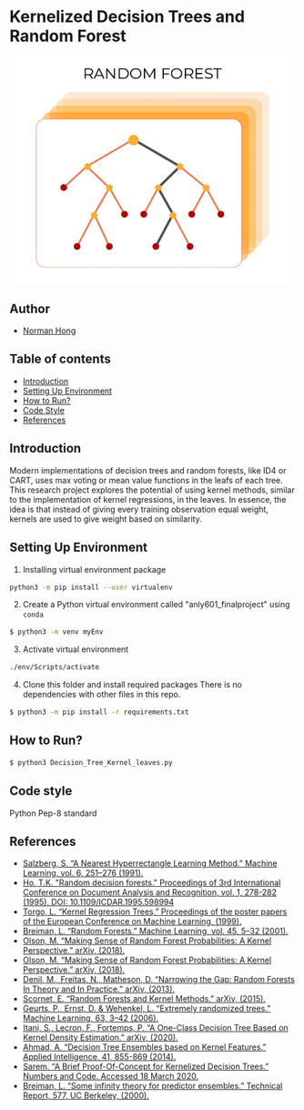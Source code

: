 # Kernelized Decision Trees and Random Forest
![Forests](Course_Work/Advanced_Machine_Learning/Research_Project/Images/rf.jpg)

## Author
* [Norman Hong](https://www.linkedin.com/in/norman-hong-b4075210a/)

## Table of contents
* [Introduction](#Introduction)
* [Setting Up Environment](#Setting-Up-Environment)
* [How to Run?](#How-to-Run?)
* [Code Style](#Code-Style)
* [References](#References)

## Introduction
Modern implementations of decision trees and random forests, like ID4 or CART, uses max voting or mean value functions in the leafs of each tree. This research project explores the potential of using kernel methods, similar to the implementation of kernel regressions, in the leaves. In essence, the idea is that instead of giving every training observation equal weight, kernels are used to give weight based on similarity. 

## Setting Up Environment
1. Installing virtual environment package 
``` bash
python3 -m pip install --user virtualenv
```
2. Create a Python virtual environment called "anly601_finalproject" using `conda`
``` bash
$ python3 -m venv myEnv
```
3. Activate virtual environment
``` bash
./env/Scripts/activate
```
4. Clone this folder and install required packages
There is no dependencies with other files in this repo.
``` bash
$ python3 -m pip install -r requirements.txt
```

## How to Run?
``` bash
$ python3 Decision_Tree_Kernel_leaves.py
```

## Code style
Python Pep-8 standard 

## References
* [Salzberg, S. “A Nearest Hyperrectangle Learning Method.” Machine Learning, vol. 6, 251–276 (1991).
](https://doi.org/10.1023/A:1022661727670)
* [Ho, T.K. "Random decision forests." Proceedings of 3rd International Conference on Document Analysis and Recognition, vol. 1, 278-282 (1995). DOI: 10.1109/ICDAR.1995.598994](https://ieeexplore.ieee.org/document/598994)
* [Torgo, L. “Kernel Regression Trees,” Proceedings of the poster papers of the European Conference on Machine Learning, (1999).](https://www.researchgate.net/publication/2378537_Kernel_Regression_Trees)
* [Breiman, L. “Random Forests.” Machine Learning, vol. 45, 5–32 (2001).](https://doi.org/10.1023/A:1010933404324)
* [Olson, M. “Making Sense of Random Forest Probabilities: A Kernel Perspective.” arXiv, (2018).](https://arxiv.org/abs/1812.05792)
* [Olson, M. “Making Sense of Random Forest Probabilities: A Kernel Perspective.” arXiv, (2018).](https://arxiv.org/abs/1812.05792)
* [Denil, M., Freitas, N., Matheson, D. “Narrowing the Gap: Random Forests In Theory and In Practice.” arXiv, (2013).](https://arxiv.org/abs/1310.1415)
* [Scornet, E. “Random Forests and Kernel Methods.” arXiv, (2015).](https://arxiv.org/abs/1502.03836)
* [Geurts, P., Ernst, D. & Wehenkel, L. “Extremely randomized trees.” Machine Learning, 63, 3–42 (2006).](https://doi.org/10.1007/s10994-006-6226-1)
* [Itani, S., Lecron, F., Fortemps, P. “A One-Class Decision Tree Based on Kernel Density Estimation.” arXiv, (2020).](https://arxiv.org/abs/1805.05021)
* [Ahmad, A. “Decision Tree Ensembles based on Kernel Features.” Applied Intelligence, 41, 855-869 (2014).](https://doi.org/10.1007/s10489-014-0575-4)
* [Sarem. “A Brief Proof-Of-Concept for Kernelized Decision Trees.” Numbers and Code. Accessed 18 March 2020.](https://numbersandcode.com/a-brief-proof-of-concept-for-kernelized-decision-trees.)
* [Breiman, L. “Some infinity theory for predictor ensembles.” Technical Report, 577, UC Berkeley, (2000).](https://www.stat.berkeley.edu/~breiman/some_theory2000.pdf)

